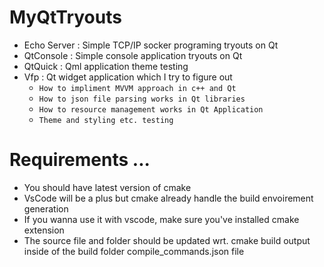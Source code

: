 # MyQtTryouts
* Echo Server : Simple TCP/IP socker programing tryouts on Qt 
* QtConsole : Simple console application tryouts on Qt 
* QtQuick : Qml application theme testing
* Vfp : Qt widget application which I try to figure out 
    - `How to impliment MVVM approach in c++ and Qt`
    - `How to json file parsing works in Qt libraries`
    - `How to resource management works in Qt Application`
    - `Theme and styling etc. testing`


# Requirements ...

* You should have latest version of cmake 
* VsCode will be a plus but cmake already handle the build envoirement generation
* If you wanna use it with vscode, make sure you've installed cmake extension
* The source file and folder should be updated wrt. cmake build output inside of the build folder compile_commands.json file




